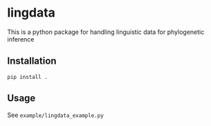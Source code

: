 # lingdata
This is a python package for handling linguistic data for phylogenetic inference
## Installation
```
pip install .
```
## Usage
See `example/lingdata_example.py`
